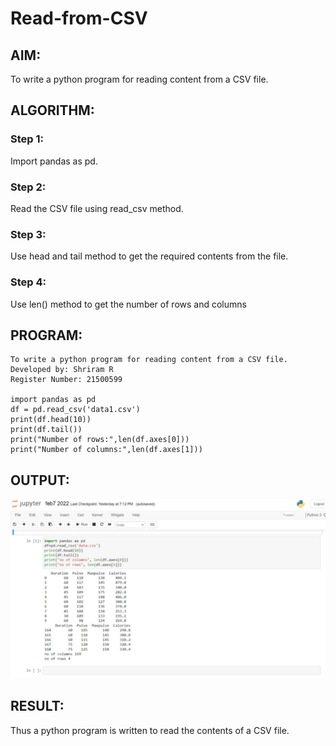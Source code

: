 # Read-from-CSV

## AIM:
To write a python program for reading content from a CSV file.

## ALGORITHM:
### Step 1:

Import pandas as pd.

### Step 2:
Read the CSV file using read_csv method.

### Step 3:
Use head and tail method to get the required contents from the file.

### Step 4:
Use len() method to get the number of rows and columns

## PROGRAM:
~~~
To write a python program for reading content from a CSV file.
Developed by: Shriram R
Register Number: 21500599

import pandas as pd
df = pd.read_csv('data1.csv')
print(df.head(10))
print(df.tail())
print("Number of rows:",len(df.axes[0]))
print("Number of columns:",len(df.axes[1]))
~~~

## OUTPUT:
![output](readcsv.png)
## RESULT:
Thus a python program is written to read the contents of a CSV file.